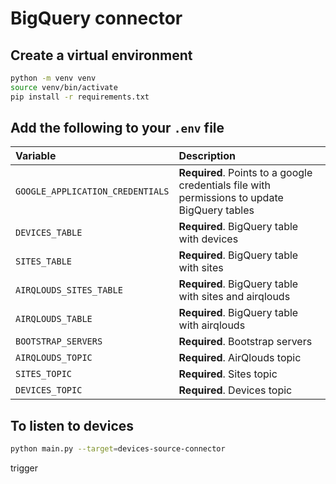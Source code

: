 # BigQuery connector

## Create a virtual environment

```bash
python -m venv venv
source venv/bin/activate
pip install -r requirements.txt
```

## Add the following to your `.env` file

| Variable                         | Description                                                                                  |
| :------------------------------- | :------------------------------------------------------------------------------------------- |
| `GOOGLE_APPLICATION_CREDENTIALS` | **Required**. Points to a google credentials file with permissions to update BigQuery tables |
| `DEVICES_TABLE`                  | **Required**. BigQuery table with devices                                                    |
| `SITES_TABLE`                    | **Required**. BigQuery table with sites                                                      |
| `AIRQLOUDS_SITES_TABLE`          | **Required**. BigQuery table with sites and airqlouds                                        |
| `AIRQLOUDS_TABLE`                | **Required**. BigQuery table with airqlouds                                                  |
| `BOOTSTRAP_SERVERS`              | **Required**. Bootstrap servers                                                              |
| `AIRQLOUDS_TOPIC`                | **Required**. AirQlouds topic                                                                |
| `SITES_TOPIC`                    | **Required**. Sites topic                                                                    |
| `DEVICES_TOPIC`                  | **Required**. Devices topic                                                                  |

## To listen to devices

```bash
python main.py --target=devices-source-connector
```

trigger
